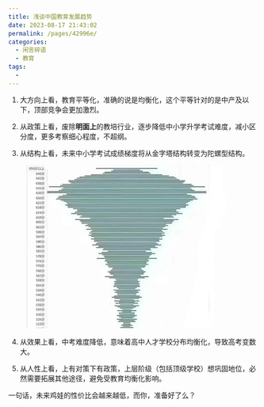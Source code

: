 ```yaml
---
title: 浅谈中国教育发展趋势
date: 2023-08-17 21:43:02
permalink: /pages/42996e/
categories: 
  - 闲言碎语
  - 教育
tags: 
  - 
---
```


1. 大方向上看，教育平等化，准确的说是均衡化，这个平等针对的是中产及以下，顶部竞争会更加激烈。

2. 从政策上看，废除**明面上**的教培行业，逐步降低中小学升学考试难度，减小区分度，更多考察细心程度，不超纲。

3. 从结构上看，未来中小学考试成绩梯度将从金字塔结构转变为陀螺型结构。

![Alt text](../../@assets/img/image-35.png)

4. 从效果上看，中考难度降低，意味着高中人才学校分布均衡化，导致高考变数大。

5. 从人性上看，上有对策下有政策，上层阶级（包括顶级学校）想巩固地位，必然需要拓展其他途径，避免受教育均衡化影响。

一句话，未来鸡娃的性价比会越来越低，而你，准备好了么？